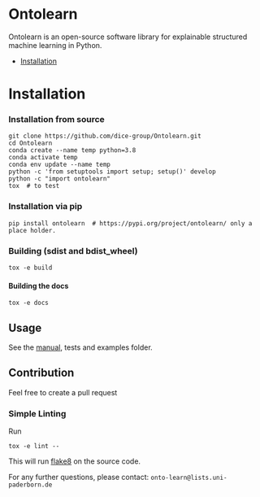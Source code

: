 # Ontolearn

Ontolearn is an open-source software library for explainable structured machine learning in Python.

- [Installation](#installation)

# Installation

### Installation from source

```shell
git clone https://github.com/dice-group/Ontolearn.git
cd Ontolearn
conda create --name temp python=3.8
conda activate temp
conda env update --name temp
python -c 'from setuptools import setup; setup()' develop
python -c "import ontolearn"
tox  # to test
```

### Installation via pip

```shell
pip install ontolearn  # https://pypi.org/project/ontolearn/ only a place holder.
```

### Building (sdist and bdist_wheel)

```shell
tox -e build
```

#### Building the docs

```shell
tox -e docs
```

## Usage
See the [manual](https://ontolearn-docs-dice-group.netlify.app/), tests and examples folder.

## Contribution
Feel free to create a pull request

### Simple Linting

Run
```shell
tox -e lint --
```

This will run [flake8](https://flake8.pycqa.org/) on the source code.

For any further questions, please contact:  ```onto-learn@lists.uni-paderborn.de```
